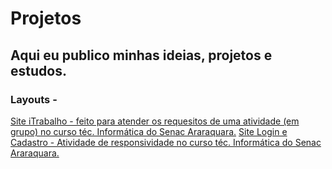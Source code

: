 # Projetos
## Aqui eu publico minhas ideias, projetos e estudos.

### Layouts -
[Site iTrabalho - feito para atender os requesitos de uma atividade (em grupo) no curso téc. Informática do Senac Araraquara.](https://devnicius.github.io/Login-e-Cadastro/)
[Site Login e Cadastro - Atividade de responsividade no curso téc. Informática do Senac Araraquara.](https://devnicius.github.io/Login-e-Cadastro/)

